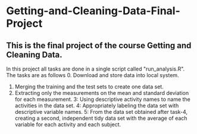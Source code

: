# Getting-and-Cleaning-Data-Final-Project
## This is the final project of the course Getting and Cleaning Data.
In this project all tasks are done in a single script called "run_analysis.R". The tasks are as follows
0. Download and store data into local system.
1. Merging the training and the test sets to create one data set.
2. Extracting only the measurements on the mean and standard deviation for each measurement.
3: Using descriptive activity names to name the activities in the data set.
4: Appropriately labeling the data set with descriptive variable names.
5: From the data set obtained after task-4, creating a second, independent tidy data set with the average of each variable for each activity and each subject.
